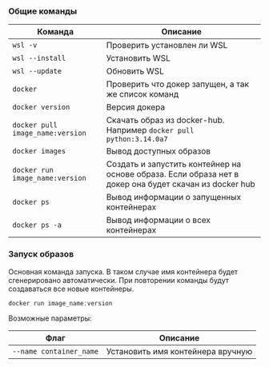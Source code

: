 
### Общие команды


Команда                          | Описание
---------------------------------|----------
`wsl -v`                         | Проверить установлен ли WSL
`wsl --install`                  | Установить WSL
`wsl --update`                   | Обновить WSL
`docker`                         | Проверить что докер запущен, а так же список команд
`docker version`                 | Версия докера
`docker pull image_name:version` | Скачать образ из docker-hub. Например `docker pull python:3.14.0a7`
`docker images` | Вывод доступных образов
`docker run image_name:version` | Создать и запустить контейнер на основе образа. Если образа нет в докер она будет скачан из docker hub
`docker ps` | Вывод информации о запущенных контейнерах
`docker ps -a` | Вывод информации о всех контейнерах


### Запуск образов

Основная команда запуска. В таком случае имя контейнера будет сгенерировано автоматически. При повторении команды будут создаваться все новые контейнеры.

```powershell
docker run image_name:version
```

Возможные параметры:

Флаг                          | Описание
---------------------------------|----------
`--name container_name` | Установить имя контейнера вручную